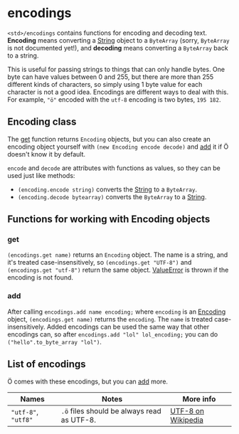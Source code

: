# encodings

`<std>/encodings` contains functions for encoding and decoding text.
**Encoding** means converting a [String] object to a `ByteArray` (sorry,
`ByteArray` is not documented yet!), and **decoding** means converting a
`ByteArray` back to a string.

This is useful for passing strings to things that can only handle bytes. One
byte can have values between 0 and 255, but there are more than 255 different
kinds of characters, so simply using 1 byte value for each character is not a
good idea. Encodings are different ways to deal with this. For example, `"ö"`
encoded with the `utf-8` encoding is two bytes, `195 182`.


## Encoding class

The [get](#get) function returns `Encoding` objects, but you can also create an
encoding object yourself with `(new Encoding encode decode)` and [add](#add) it
if Ö doesn't know it by default.

`encode` and `decode` are attributes with functions as values, so they can be
used just like methods:
- `(encoding.encode string)` converts the [String] to a `ByteArray`.
- `(encoding.decode bytearray)` converts the `ByteArray` to a [String].


## Functions for working with Encoding objects

### get

`(encodings.get name)` returns an `Encoding` object. The name is a string, and
it's treated case-insensitively, so `(encodings.get "UTF-8")` and
`(encodings.get "utf-8")` return the same object. [ValueError] is thrown if the
encoding is not found.

### add

After calling `encodings.add name encoding;` where `encoding` is an
[Encoding](#encoding-class) object, `(encodings.get name)` returns the
`encoding`. The `name` is treated case-insensitively. Added encodings can be
used the same way that other encodings can, so after
`encodings.add "lol" lol_encoding;` you can do `("hello".to_byte_array "lol")`.


## List of encodings

Ö comes with these encodings, but you can [add](#add) more.

| Names                 | Notes                                         | More info             |
| --------------------- | --------------------------------------------- | --------------------- |
| `"utf-8"`, `"utf8"`   | `.ö` files should be always read as UTF-8.    | [UTF-8 on Wikipedia]  |

[UTF-8 on Wikipedia]: https://en.wikipedia.org/wiki/UTF-8


[ValueError]: ../errors.md
[String]: ../builtins.md#string
